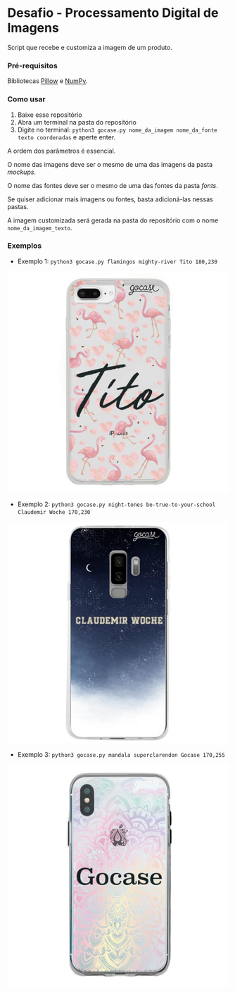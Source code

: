 # Desafio - Processamento Digital de Imagens

Script que recebe e customiza a imagem de um produto.

### Pré-requisitos

Bibliotecas [Pillow](https://pillow.readthedocs.io/en/stable/ "Pillow docs") e [NumPy](https://numpy.org/ "Numpy Homepage").

### Como usar

1. Baixe esse repositório
2. Abra um terminal na pasta do repositório
3. Digite no terminal: `python3 gocase.py nome_da_imagem nome_da_fonte texto coordenadas` e aperte enter.

A ordem dos parâmetros é essencial.

O nome das imagens deve ser o mesmo de uma das imagens da pasta *mockups*.

O nome das fontes deve ser o mesmo de uma das fontes da pasta *fonts*.

Se quiser adicionar mais imagens ou fontes, basta adicioná-las nessas pastas.

A imagem customizada será gerada na pasta do repositório com o nome `nome_da_imagem_texto`.

### Exemplos

* Exemplo 1: `python3 gocase.py flamingos mighty-river Tito 180,230`

![alt text](Exemplos/flamingos_Tito.jpg "Exemplo 1")

* Exemplo 2: `python3 gocase.py night-tones be-true-to-your-school Claudemir Woche 170,230` 

![alt text](Exemplos/night-tones_Claudemir_Woche.jpg "Exemplo 2")

* Exemplo 3: `python3 gocase.py mandala superclarendon Gocase 170,255`

![alt text](Exemplos/mandala_Gocase.jpg "Exemplo 3")
